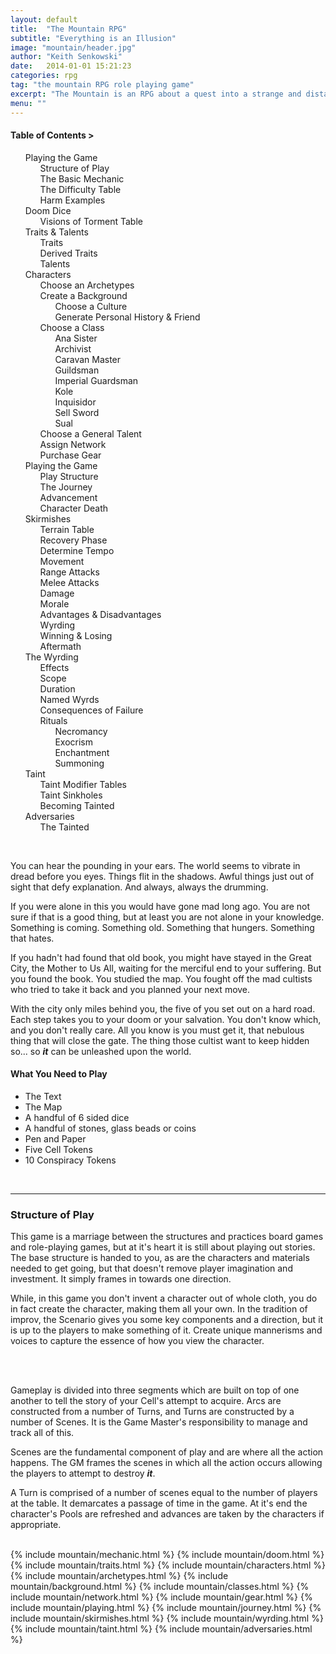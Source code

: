 ```yaml
---
layout: default
title:  "The Mountain RPG"
subtitle: "Everything is an Illusion"
image: "mountain/header.jpg"
author: "Keith Senkowski"
date:   2014-01-01 15:21:23
categories: rpg
tag: "the mountain RPG role playing game"
excerpt: "The Mountain is an RPG about a quest into a strange and distant land in search of the Mountain and the evil that lies within."
menu: ""
---
```

<section>
<div class="clearfix gutters" id="playing-the-game">
	<aside class="span-3 col">
		<nav id="toc">
			<h4>Table of Contents <span class="toggle open">></span></h4>
			<ol class="spaced-list upper-roman toc">
				<li class="parent"><a href='#playing-the-game'>Playing the Game</a>
					<ol class="spaced-list lower-roman child">
						<li><a href="#structure-play">Structure of Play</a></li>
						<li><a href="#basic-mechanic">The Basic Mechanic</a></li>
						<li><a href="#dificulty-table">The Difficulty Table</a></li>
						<li><a href="#harm-examples">Harm Examples</a></li>
					</ol>
				</li>
				<li class="parent"><a href='#doom-dice'>Doom Dice</a>
					<ol class="spaced-list lower-roman child">
						<li><a href="#visions-torment">Visions of Torment Table</a></li>
					</ol>
				</li>
				<li class="parent"><a href='#traits-intro'>Traits &amp; Talents</a>
					<ol class="spaced-list lower-roman child">
						<li><a href="#traits">Traits</a></li>
						<li><a href="#derived-traits">Derived Traits</a></li>
						<li><a href="#talents">Talents</a></li>
					</ol>
				</li>
				<li class="parent"><a href='#characters'>Characters</a>
					<ol class="spaced-list lower-roman child">
						<li><a href="#archetypes">Choose an Archetypes</a></li>
						<li><a href="#backgrounds">Create a Background</a>
						<ol class="spaced-list">
							<li><a href="#choose-culture">Choose a Culture</a></li>
							<li><a href="#personal-history">Generate Personal History &amp; Friend</a></li>
						</ol>
						</li>
						<li><a href="#classes">Choose a Class</a>
							<ol class="spaced-list">
								<li><a href="#ana-sister">Ana Sister</a></li>
								<li><a href="#archivist">Archivist</a></li>
								<li><a href="#caravan-master">Caravan Master</a></li>
								<li><a href="#guildsman">Guildsman</a></li>
								<li><a href="#imperial-guardsman">Imperial Guardsman</a></li>
								<li><a href="#kole">Kole</a></li>
								<li><a href="#inquisidor">Inquisidor</a></li>
								<li><a href="#sell-sword">Sell Sword</a></li>
								<li><a href="#sual">Sual</a></li>
							</ol>
						</li>
						<li><a href="#general-talents">Choose a General Talent</a></li>
						<li><a href="#network">Assign Network</a></li>
						<li><a href="#gear">Purchase Gear</a></li>
					</ol>
				</li>
				<li class="parent"><a href='#playing-the-game'>Playing the Game</a>
					<ol class="spaced-list lower-roman child">
						<li><a href="#play-structure">Play Structure</a></li>
						<li><a href="#advancement">The Journey</a></li>
						<li><a href="#advancement">Advancement</a></li>
						<li><a href="#advancement">Character Death</a></li>
					</ol>
				</li>
				<li class="parent"><a href='#skirmishes'>Skirmishes</a>
					<ol class="spaced-list lower-roman child">
						<li><a href="#terrain-table">Terrain Table</a></li>
						<li><a href="#round-sequence">Recovery Phase</a></li>
						<li><a href="#round-sequence">Determine Tempo</a></li>
						<li><a href="#round-sequence">Movement</a></li>
						<li><a href="#round-sequence">Range Attacks</a></li>
						<li><a href="#round-sequence">Melee Attacks</a></li>
						<li><a href="#round-sequence">Damage</a></li>
						<li><a href="#round-sequence">Morale</a></li>
						<li><a href="#round-sequence">Advantages &amp; Disadvantages</a></li>
						<li><a href="#round-sequence">Wyrding</a></li>
						<li><a href="#round-sequence">Winning &amp; Losing</a></li>
						<li><a href="#round-sequence">Aftermath</a></li>
					</ol>
				</li>
				<li class="parent"><a href='#the-wyrding'>The Wyrding</a>
					<ol class="spaced-list lower-roman child">
						<li><a href="#structure-play">Effects</a></li>
						<li><a href="#structure-play">Scope</a></li>
						<li><a href="#structure-play">Duration</a></li>
						<li><a href="#structure-play">Named Wyrds</a></li>
						<li><a href="#structure-play">Consequences of Failure</a></li>
						<li><a href="#structure-play">Rituals</a>
							<ol class="spaced-list">
								<li><a href="#ana-sister">Necromancy</a></li>
								<li><a href="#archivist">Exocrism</a></li>
								<li><a href="#caravan-master">Enchantment</a></li>
								<li><a href="#guildsman">Summoning</a></li>
							</ol>
						</li>
					</ol>
				</li>
				<li class="parent"><a href='#taint'>Taint</a>
					<ol class="spaced-list lower-roman child">
						<li><a href="#structure-play">Taint Modifier Tables</a></li>
						<li><a href="#structure-play">Taint Sinkholes</a></li>
						<li><a href="#structure-play">Becoming Tainted</a></li>
					</ol>
				</li>
				<li class="parent"><a href='#adversaries'>Adversaries</a>
					<ol class="spaced-list lower-roman child">
						<li><a href="#structure-play">The Tainted</a></li>
					</ol>
				</li>
			</ol>
		</nav>
		&nbsp;
	</aside>
	<div class="span-6 col">
		<p class="first">You can hear the pounding in your ears. The world seems to vibrate in dread before you eyes. Things flit in the shadows. Awful things just out of sight that defy explanation. And always, always the drumming.</p>
		<p>If you were alone in this you would have gone mad long ago. You are not sure if that is a good thing, but at least you are not alone in your knowledge. Something is coming. Something old. Something that hungers. Something that hates.</p>
		<p>If you hadn't had found that old book, you might have stayed in the Great City, the Mother to Us All, waiting for the merciful end to your suffering. But you found the book. You studied the map. You fought off the mad cultists who tried to take it back and you planned your next move.</p>
		<p>With the city only miles behind you, the five of you set out on a hard road. Each step takes you to your doom or your salvation. You don't know which, and you don't really care. All you know is you must get it, that nebulous thing that will close the gate. The thing those cultist want to keep hidden so... so <em><strong>it</strong></em> can be unleashed upon the world.</p>
	</div>
	<aside class="span-3 col">
		<h4>What You Need to Play</h4>
		<ul class="unstyled spaced-list">
			<li>The Text</li>
			<li>The Map</li>
			<li>A handful of 6 sided dice</li>
			<li>A handful of stones, glass beads or coins</li>
			<li>Pen and Paper</li>
			<li>Five Cell Tokens</li>
			<li>10 Conspiracy Tokens</li>
		</ul>
	</aside>
</div>
<div class="clearfix gutters block" id="structure-play">
	<aside class="span-3 col empty">&nbsp;
	</aside>
	<div class="span-6 col">
		<hr>
		<h3>Structure of Play</h3>
		<p class="first">This game is a marriage between the structures and practices board games and role-playing games, but at it's heart it is still about playing out stories. The base structure is handed to you, as are the characters and materials needed to get going, but that doesn't remove player imagination and investment. It simply frames in towards one direction.</p>
		<p>While, in this game you don't invent a character out of whole cloth, you do in fact create the character, making them all your own. In the tradition of improv, the Scenario gives you some key components and a direction, but it is up to the players to make something of it. Create unique mannerisms and voices to capture the essence of how you view the character.</p>
	</div>
	<aside class="span-3 col empty">&nbsp;
	</aside>
</div>
<div class="clearfix gutters block">
	<aside class="span-3 col empty">&nbsp;
	</aside>
	<div class="span-6 col">
		<p>Gameplay is divided into three segments which are built on top of one another to tell the story of your Cell's attempt to acquire. Arcs are constructed from a number of Turns, and Turns are constructed by a number of Scenes. It is the Game Master's responsibility to manage and track all of this.</p>
		<p>Scenes are the fundamental component of play and are where all the action happens. The GM frames the scenes in which all the action occurs allowing the players to attempt to destroy <em><strong>it</strong></em>.</p>
		<p>A Turn is comprised of a number of scenes equal to the number of players at the table. It demarcates a passage of time in the game. At it's end the character's Pools are refreshed and advances are taken by the characters if appropriate.</p>		
	</div>
	<aside class="span-3 col empty">&nbsp;</aside>
</div>
{% include mountain/mechanic.html %}
{% include mountain/doom.html %}
{% include mountain/traits.html %}
{% include mountain/characters.html %}
{% include mountain/archetypes.html %}
{% include mountain/background.html %}
{% include mountain/classes.html %}
{% include mountain/network.html %}
{% include mountain/gear.html %}
{% include mountain/playing.html %}
{% include mountain/journey.html %}
{% include mountain/skirmishes.html %}
{% include mountain/wyrding.html %}
{% include mountain/taint.html %}
{% include mountain/adversaries.html %}
</section>